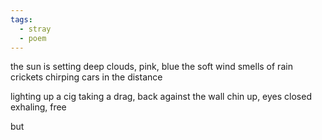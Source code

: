```yaml
---
tags:
  - stray
  - poem
---
```

the sun is setting
deep clouds, pink, blue
the soft wind smells of rain
crickets chirping
cars in the distance

lighting up a cig
taking a drag, back against the wall
chin up, eyes closed
exhaling, free

but